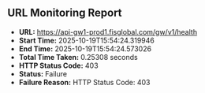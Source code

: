 ## URL Monitoring Report

- **URL:** https://api-gw1-prod1.fisglobal.com/gw/v1/health
- **Start Time:** 2025-10-19T15:54:24.319946
- **End Time:** 2025-10-19T15:54:24.573026
- **Total Time Taken:** 0.25308 seconds
- **HTTP Status Code:** 403
- **Status:** Failure
- **Failure Reason:** HTTP Status Code: 403

